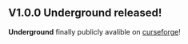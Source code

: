 ## V1.0.0 Underground released!
**Underground** finally publicly avalible on [curseforge](https://www.curseforge.com/minecraft/modpacks/storyanvils-underground)!
